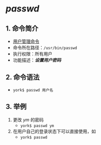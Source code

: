 # *passwd*

## 1. 命令简介

- <u>用户管理命令</u>
- 命令所在路径：`/usr/bin/passwd`
- 执行权限：所有用户
- 功能描述：***设置用户密码***

## 2. 命令语法

- `york$ passwd 用户名`

## 3. 举例

1. 更改 *ym* 的密码
    - `york$ passwd ym`
2. 在用户自己的登录状态下可以直接使用，如
    - `york$ passwd`
